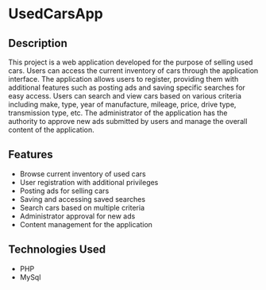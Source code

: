 # UsedCarsApp

## Description
This project is a web application developed for the purpose of selling used cars. Users can access the current inventory of cars through the application interface.
The application allows users to register, providing them with additional features such as posting ads and saving specific searches for easy access.
Users can search and view cars based on various criteria including make, type, year of manufacture, mileage, price, drive type, transmission type, etc.
The administrator of the application has the authority to approve new ads submitted by users and manage the overall content of the application.

## Features
- Browse current inventory of used cars
- User registration with additional privileges
- Posting ads for selling cars
- Saving and accessing saved searches
- Search cars based on multiple criteria
- Administrator approval for new ads
- Content management for the application

## Technologies Used
- PHP
- MySql
